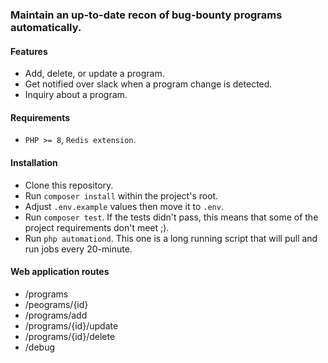 ### Maintain an up-to-date recon of bug-bounty programs automatically.

#### Features
- Add, delete, or update a program.
- Get notified over slack when a program change is detected.
- Inquiry about a program.

#### Requirements
- `PHP >= 8`, `Redis extension`.

#### Installation
- Clone this repository.
- Run `composer install` within the project's root.
- Adjust `.env.example` values then move it to `.env`.
- Run `composer test`. If the tests didn't pass, this means that some of the project requirements don't meet ;).
- Run `php automationd`. This one is a long running script that will pull and run jobs every 20-minute.

#### Web application routes
- /programs
- /peograms/{id}
- /programs/add
- /programs/{id}/update
- /programs/{id}/delete
- /debug
